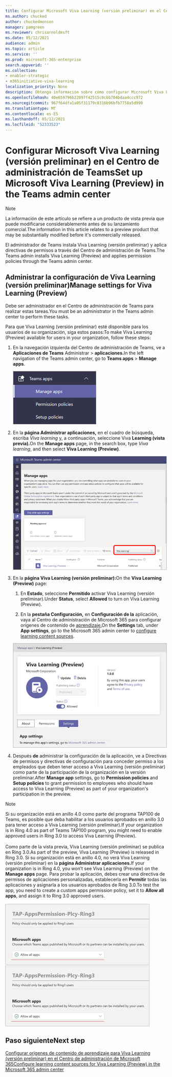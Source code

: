 ```yaml
---
title: Configurar Microsoft Viva Learning (versión preliminar) en el Centro de administración de Teams
ms.author: chucked
author: chuckedmonson
manager: pamgreen
ms.reviewer: chrisarnoldmsft
ms.date: 05/12/2021
audience: admin
ms.topic: article
ms.service: ''
ms.prod: microsoft-365-enterprise
search.appverid: ''
ms.collection:
- enabler-strategic
- m365initiative-viva-learning
localization_priority: None
description: Obtenga información sobre cómo configurar Microsoft Viva Learning (versión preliminar) en el Centro de administración de Teams.
ms.openlocfilehash: 40e659796b22097f42515c0cbb704bdaa4ccc972
ms.sourcegitcommit: 967f64dfa1a05f31179c8316b96bfb7758a5d990
ms.translationtype: MT
ms.contentlocale: es-ES
ms.lasthandoff: 05/12/2021
ms.locfileid: "52333523"
---
```

# <a name="set-up-microsoft-viva-learning-preview-in-the-teams-admin-center"></a><span data-ttu-id="e89d9-103">Configurar Microsoft Viva Learning (versión preliminar) en el Centro de administración de Teams</span><span class="sxs-lookup"><span data-stu-id="e89d9-103">Set up Microsoft Viva Learning (Preview) in the Teams admin center</span></span>

> [!NOTE]
> <span data-ttu-id="e89d9-104">La información de este artículo se refiere a un producto de vista previa que puede modificarse considerablemente antes de su lanzamiento comercial.</span><span class="sxs-lookup"><span data-stu-id="e89d9-104">The information in this article relates to a preview product that may be substantially modified before it's commercially released.</span></span> 

<span data-ttu-id="e89d9-105">El administrador de Teams instala Viva Learning (versión preliminar) y aplica directivas de permisos a través del Centro de administración de Teams.</span><span class="sxs-lookup"><span data-stu-id="e89d9-105">The Teams admin installs Viva Learning (Preview) and applies permission policies through the Teams admin center.</span></span>

## <a name="manage-settings-for-viva-learning-preview"></a><span data-ttu-id="e89d9-106">Administrar la configuración de Viva Learning (versión preliminar)</span><span class="sxs-lookup"><span data-stu-id="e89d9-106">Manage settings for Viva Learning (Preview)</span></span>

<span data-ttu-id="e89d9-107">Debe ser administrador en el Centro de administración de Teams para realizar estas tareas.</span><span class="sxs-lookup"><span data-stu-id="e89d9-107">You must be an administrator in the Teams admin center to perform these tasks.</span></span>

<span data-ttu-id="e89d9-108">Para que Viva Learning (versión preliminar) esté disponible para los usuarios de su organización, siga estos pasos:</span><span class="sxs-lookup"><span data-stu-id="e89d9-108">To make Viva Learning (Preview) available for users in your organization, follow these steps:</span></span>

1. <span data-ttu-id="e89d9-109">En la navegación izquierda del Centro de administración de Teams, ve a **Aplicaciones de Teams** Administrar  >  **aplicaciones.**</span><span class="sxs-lookup"><span data-stu-id="e89d9-109">In the left navigation of the Teams admin center, go to **Teams apps** > **Manage apps**.</span></span>

   ![Navegación izquierda en el Centro de administración de Teams que muestra las aplicaciones de Teams y la sección Administrar aplicaciones.](../media/learning/learning-app-teams-manage-apps-nav.png)

2. <span data-ttu-id="e89d9-111">En la **página Administrar aplicaciones,** en el cuadro de búsqueda, escriba *Viva learning* y, a continuación, seleccione Viva **Learning (vista previa).**</span><span class="sxs-lookup"><span data-stu-id="e89d9-111">On the **Manage apps** page, in the search box, type *Viva learning*, and then select **Viva Learning (Preview)**.</span></span>

   ![Página Administrar aplicaciones en el Centro de administración de Teams que muestra el cuadro de búsqueda.](../media/learning/learning-app-teams-manage-apps-page.png)

3. <span data-ttu-id="e89d9-113">En la **página Viva Learning (versión preliminar):**</span><span class="sxs-lookup"><span data-stu-id="e89d9-113">On the **Viva Learning (Preview)** page:</span></span>

   1. <span data-ttu-id="e89d9-114">En **Estado**, seleccione **Permitido** activar Viva Learning (versión preliminar).</span><span class="sxs-lookup"><span data-stu-id="e89d9-114">Under **Status**, select **Allowed** to turn on Viva Learning (Preview).</span></span>

   2. <span data-ttu-id="e89d9-115">En la **pestaña Configuración,** en **Configuración de la** aplicación, vaya al Centro de administración de Microsoft 365 para configurar orígenes de contenido de [aprendizaje.](content-sources-365-admin-center.md)</span><span class="sxs-lookup"><span data-stu-id="e89d9-115">On the **Settings** tab, under **App settings**, go to the Microsoft 365 admin center to [configure learning content sources](content-sources-365-admin-center.md).</span></span>

   ![Página de aprendizaje en el Centro de administración de Teams que muestra la sección Estado y configuración de la aplicación.](../media/learning/learning-app-teams-learning-page.png)

4. <span data-ttu-id="e89d9-117">Después **de** administrar la  configuración  de la aplicación, ve a Directivas de permisos y directivas de configuración para conceder permiso a los empleados que deben tener acceso a Viva Learning (versión preliminar) como parte de la participación de la organización en la versión preliminar.</span><span class="sxs-lookup"><span data-stu-id="e89d9-117">After **Manage app** settings, go to **Permission policies** and **Setup policies** to grant permission to employees who should have access to Viva Learning (Preview) as part of your organization's participation in the preview.</span></span>

> [!NOTE]
>  <span data-ttu-id="e89d9-118">Si su organización está en anillo 4.0 como parte del programa TAP100 de Teams, es posible que deba habilitar a los usuarios aprobados en anillo 3.0 para tener acceso a Viva Learning (versión preliminar).</span><span class="sxs-lookup"><span data-stu-id="e89d9-118">If your organization is in Ring 4.0 as part of Teams TAP100 program, you might need to enable approved users in Ring 3.0 to access Viva Learning (Preview).</span></span> <br><br><span data-ttu-id="e89d9-119">Como parte de la vista previa, Viva Learning (versión preliminar) se publica en Ring 3.0.</span><span class="sxs-lookup"><span data-stu-id="e89d9-119">As part of the preview, Viva Learning (Preview) is released in Ring 3.0.</span></span> <span data-ttu-id="e89d9-120">Si su organización está en anillo 4.0, no verá Viva Learning (versión preliminar) en la **página Administrar aplicaciones.**</span><span class="sxs-lookup"><span data-stu-id="e89d9-120">If your organization is in Ring 4.0, you won’t see Viva Learning (Preview) on the **Manage apps** page.</span></span> <span data-ttu-id="e89d9-121">Para probar la aplicación, debes crear una directiva de permisos de aplicaciones personalizadas, establecerla en **Permitir** todas las aplicaciones y asignarla a los usuarios aprobados de Ring 3.0.</span><span class="sxs-lookup"><span data-stu-id="e89d9-121">To test the app, you need to create a custom apps permission policy, set it to **Allow all apps**, and assign it to Ring 3.0 approved users.</span></span> <br><br>   <span data-ttu-id="e89d9-122">![Página TAP-AppsPermission-Plcy que muestra Permitir todas las aplicaciones seleccionadas.](../media/learning/learning-app-tap-appspermission-plcy.png)</span><span class="sxs-lookup"><span data-stu-id="e89d9-122">![TAP-AppsPermission-Plcy page showing Allow all apps selected.](../media/learning/learning-app-tap-appspermission-plcy.png)</span></span>

## <a name="next-step"></a><span data-ttu-id="e89d9-123">Paso siguiente</span><span class="sxs-lookup"><span data-stu-id="e89d9-123">Next step</span></span>

[<span data-ttu-id="e89d9-124">Configurar orígenes de contenido de aprendizaje para Viva Learning (versión preliminar) en el Centro de administración de Microsoft 365</span><span class="sxs-lookup"><span data-stu-id="e89d9-124">Configure learning content sources for Viva Learning (Preview) in the Microsoft 365 admin center</span></span>](content-sources-365-admin-center.md)